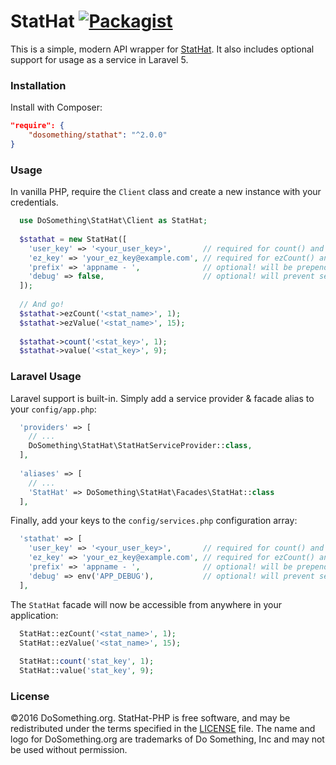 # StatHat [![Packagist](https://img.shields.io/packagist/v/dosomething/stathat.svg)](https://packagist.org/packages/dosomething/stathat)
This is a simple, modern API wrapper for [StatHat](https://www.stathat.com). It also includes
optional support for usage as a service in Laravel 5.

### Installation
Install with Composer:
```json
"require": {
    "dosomething/stathat": "^2.0.0"
}
```

### Usage
In vanilla PHP, require the `Client` class and create a new instance with your credentials.
```php
  use DoSomething\StatHat\Client as StatHat;
  
  $stathat = new StatHat([
    'user_key' => '<your_user_key>',       // required for count() and value()
    'ez_key' => 'your_ez_key@example.com', // required for ezCount() and ezValue()
    'prefix' => 'appname - ',              // optional! will be prepended to EZ stat names
    'debug' => false,                      // optional! will prevent sending stats if true.
  ]);
  
  // And go!
  $stathat->ezCount('<stat_name>', 1);
  $stathat->ezValue('<stat_name>', 15);
  
  $stathat->count('<stat_key>', 1);
  $stathat->value('<stat_key>', 9);
```

### Laravel Usage
Laravel support is built-in. Simply add a service provider & facade alias to your `config/app.php`:

```php
  'providers' => [
    // ...
    DoSomething\StatHat\StatHatServiceProvider::class,
  ],
  
  'aliases' => [
    // ...
    'StatHat' => DoSomething\StatHat\Facades\StatHat::class
  ],
```

Finally, add your keys to the `config/services.php` configuration array:

```php
  'stathat' => [
    'user_key' => '<your_user_key>',       // required for count() and value()
    'ez_key' => 'your_ez_key@example.com', // required for ezCount() and ezValue()
    'prefix' => 'appname - ',              // optional! will be prepended to EZ stat names
    'debug' => env('APP_DEBUG'),           // optional! will prevent sending stats in debug mode.
  ],
```

The `StatHat` facade will now be accessible from anywhere in your application:
```php
  StatHat::ezCount('<stat_name>', 1);
  StatHat::ezValue('<stat_name>', 15);
  
  StatHat::count('stat_key', 1);
  StatHat::value('stat_key', 9);
```

### License
&copy;2016 DoSomething.org. StatHat-PHP is free software, and may be redistributed under the terms specified in the [LICENSE](https://github.com/DoSomething/stathat-php/blob/master/LICENSE) file.  The name and logo for DoSomething.org are trademarks of Do Something, Inc and may not be used without permission.
